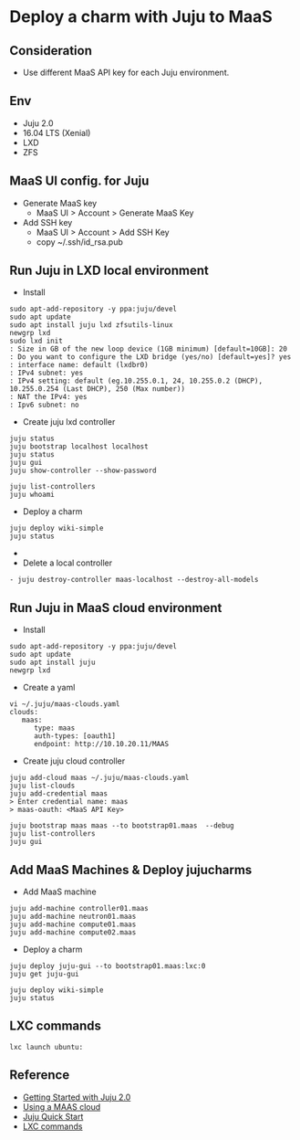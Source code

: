 # Deploy a charm with Juju to MaaS

## Consideration
- Use different MaaS API key for each Juju environment.

## Env
- Juju 2.0
- 16.04 LTS (Xenial)
- LXD 
- ZFS 

## MaaS UI config. for Juju
- Generate MaaS key 
  - MaaS UI > Account > Generate MaaS Key 
- Add SSH key
  - MaaS UI > Account > Add SSH Key 
  - copy ~/.ssh/id_rsa.pub

## Run Juju in LXD local environment
- Install
```
sudo apt-add-repository -y ppa:juju/devel
sudo apt update
sudo apt install juju lxd zfsutils-linux
newgrp lxd
sudo lxd init
: Size in GB of the new loop device (1GB minimum) [default=10GB]: 20
: Do you want to configure the LXD bridge (yes/no) [default=yes]? yes
: interface name: default (lxdbr0)
: IPv4 subnet: yes
: IPv4 setting: default (eg.10.255.0.1, 24, 10.255.0.2 (DHCP), 10.255.0.254 (Last DHCP), 250 (Max number))
: NAT the IPv4: yes
: Ipv6 subnet: no
```

- Create juju lxd controller 
```
juju status
juju bootstrap localhost localhost
juju status
juju gui
juju show-controller --show-password

juju list-controllers 
juju whoami
```

- Deploy a charm
```
juju deploy wiki-simple
juju status
```

- 
- Delete a local controller
```
- juju destroy-controller maas-localhost --destroy-all-models
```

## Run Juju in MaaS cloud environment
- Install
```
sudo apt-add-repository -y ppa:juju/devel
sudo apt update
sudo apt install juju 
newgrp lxd
```
- Create a yaml
```
vi ~/.juju/maas-clouds.yaml
clouds:
   maas:
      type: maas
      auth-types: [oauth1]
      endpoint: http://10.10.20.11/MAAS
```
- Create juju cloud controller
```
juju add-cloud maas ~/.juju/maas-clouds.yaml
juju list-clouds
juju add-credential maas
> Enter credential name: maas
> maas-oauth: <MaaS API Key>

juju bootstrap maas maas --to bootstrap01.maas  --debug
juju list-controllers 
juju gui
```

## Add MaaS Machines & Deploy jujucharms

- Add MaaS machine
```
juju add-machine controller01.maas
juju add-machine neutron01.maas
juju add-machine compute01.maas
juju add-machine compute02.maas
```
- Deploy a charm
```
juju deploy juju-gui --to bootstrap01.maas:lxc:0
juju get juju-gui

juju deploy wiki-simple
juju status
```

## LXC commands
```
lxc launch ubuntu:

```
## Reference
- [Getting Started with Juju 2.0](https://jujucharms.com/docs/stable/getting-started)
- [Using a MAAS cloud](https://jujucharms.com/docs/2.0/clouds-maas)
- [Juju Quick Start](https://maas.ubuntu.com/docs/juju-quick-start.html)
- [LXC commands](https://insights.ubuntu.com/2016/03/22/lxd-2-0-your-first-lxd-container/)
